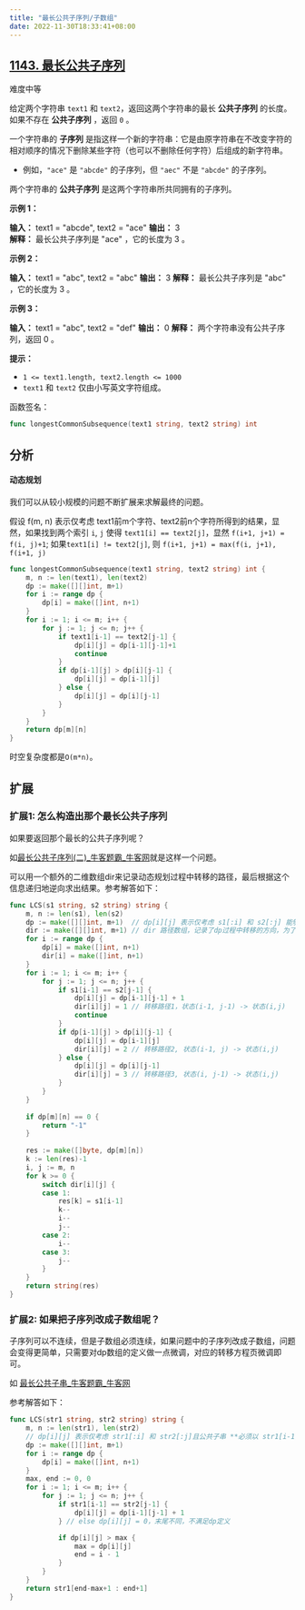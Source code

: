 ```yaml
---
title: "最长公共子序列/子数组"
date: 2022-11-30T18:33:41+08:00
---
```


## [1143. 最长公共子序列](https://leetcode.cn/problems/longest-common-subsequence/)

难度中等

给定两个字符串 `text1` 和 `text2`，返回这两个字符串的最长 **公共子序列** 的长度。如果不存在 **公共子序列** ，返回 `0` 。

一个字符串的 **子序列** 是指这样一个新的字符串：它是由原字符串在不改变字符的相对顺序的情况下删除某些字符（也可以不删除任何字符）后组成的新字符串。

- 例如，`"ace"` 是 `"abcde"` 的子序列，但 `"aec"` 不是 `"abcde"` 的子序列。

两个字符串的 **公共子序列** 是这两个字符串所共同拥有的子序列。

**示例 1：**

**输入：** text1 = "abcde", text2 = "ace" 
**输出：** 3  
**解释：** 最长公共子序列是 "ace" ，它的长度为 3 。

**示例 2：**

**输入：** text1 = "abc", text2 = "abc"
**输出：** 3
**解释：** 最长公共子序列是 "abc" ，它的长度为 3 。

**示例 3：**

**输入：** text1 = "abc", text2 = "def"
**输出：** 0
**解释：** 两个字符串没有公共子序列，返回 0 。

**提示：**

- `1 <= text1.length, text2.length <= 1000`
- `text1` 和 `text2` 仅由小写英文字符组成。

函数签名：

```go
func longestCommonSubsequence(text1 string, text2 string) int
```

## 分析

#### 动态规划

我们可以从较小规模的问题不断扩展来求解最终的问题。

假设 f(m, n) 表示仅考虑 text1前m个字符、text2前n个字符所得到的结果，显然，如果找到两个索引 `i`, `j` 使得 `text1[i] == text2[j]`，显然 `f(i+1, j+1) = f(i, j)+1`; 如果`text1[i] != text2[j]`, 则 `f(i+1, j+1) = max(f(i, j+1), f(i+1, j)`

```go
func longestCommonSubsequence(text1 string, text2 string) int {
    m, n := len(text1), len(text2)
    dp := make([][]int, m+1)
    for i := range dp {
        dp[i] = make([]int, n+1)
    }
    for i := 1; i <= m; i++ {
        for j := 1; j <= n; j++ {
            if text1[i-1] == text2[j-1] {
                dp[i][j] = dp[i-1][j-1]+1
                continue
            }
            if dp[i-1][j] > dp[i][j-1] {
                dp[i][j] = dp[i-1][j]
            } else {
                dp[i][j] = dp[i][j-1]
            }
        }
    }
    return dp[m][n]
}
```

时空复杂度都是`O(m*n)`。

## 扩展

### 扩展1: 怎么构造出那个最长公共子序列

如果要返回那个最长的公共子序列呢？

如[最长公共子序列(二)_牛客题霸_牛客网](https://www.nowcoder.com/practice/6d29638c85bb4ffd80c020fe244baf11?tpId=295&tqId=991075&ru=/exam/oj&qru=/ta/format-top101/question-ranking&sourceUrl=%2Fexam%2Foj)就是这样一个问题。

可以用一个额外的二维数组dir来记录动态规划过程中转移的路径，最后根据这个信息递归地逆向求出结果。参考解答如下：

```go
func LCS(s1 string, s2 string) string {
	m, n := len(s1), len(s2)
	dp := make([][]int, m+1)  // dp[i][j] 表示仅考虑 s1[:i] 和 s2[:j] 能够得到的最长公共子序列的长度
	dir := make([][]int, m+1) // dir 路径数组，记录了dp过程中转移的方向，为了最后构造出结果
	for i := range dp {
		dp[i] = make([]int, n+1)
		dir[i] = make([]int, n+1)
	}
	for i := 1; i <= m; i++ {
		for j := 1; j <= n; j++ {
			if s1[i-1] == s2[j-1] {
				dp[i][j] = dp[i-1][j-1] + 1
				dir[i][j] = 1 // 转移路径1，状态(i-1, j-1) -> 状态(i,j)
				continue
			}
			if dp[i-1][j] > dp[i][j-1] {
				dp[i][j] = dp[i-1][j]
				dir[i][j] = 2 // 转移路径2, 状态(i-1, j) -> 状态(i,j)
			} else {
				dp[i][j] = dp[i][j-1]
				dir[i][j] = 3 // 转移路径3, 状态(i, j-1) -> 状态(i,j)
			}
		}
	}
	
	if dp[m][n] == 0 {
		return "-1"
	}
    
    res := make([]byte, dp[m][n])
    k := len(res)-1
    i, j := m, n
    for k >= 0 {
        switch dir[i][j] {
        case 1:
            res[k] = s1[i-1]
            k--
            i--
            j--
        case 2:
            i--
        case 3:
            j--
        }
    }
	return string(res)
}
```

### 扩展2: 如果把子序列改成子数组呢？

子序列可以不连续，但是子数组必须连续，如果问题中的子序列改成子数组，问题会变得更简单，只需要对dp数组的定义做一点微调，对应的转移方程页微调即可。

如 [最长公共子串_牛客题霸_牛客网](https://www.nowcoder.com/practice/f33f5adc55f444baa0e0ca87ad8a6aac?tpId=295&tqId=991150&ru=/exam/oj&qru=/ta/format-top101/question-ranking&sourceUrl=%2Fexam%2Foj)

参考解答如下：

```go
func LCS(str1 string, str2 string) string {
    m, n := len(str1), len(str2)
    // dp[i][j] 表示仅考虑 str1[:i] 和 str2[:j]且公共子串 **必须以 str1[i-1] 结尾** 的最长公共子串的长度
    dp := make([][]int, m+1)
    for i := range dp {
        dp[i] = make([]int, n+1)
    }
    max, end := 0, 0
    for i := 1; i <= m; i++ {
        for j := 1; j <= n; j++ {
            if str1[i-1] == str2[j-1] {
                dp[i][j] = dp[i-1][j-1] + 1
            } // else dp[i][j] = 0，末尾不同，不满足dp定义

            if dp[i][j] > max {
                max = dp[i][j]
                end = i - 1
            }
        }
    }
    return str1[end-max+1 : end+1]
}
```


